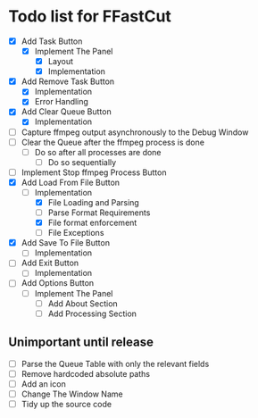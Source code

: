 Todo list for FFastCut
====
- [x] Add Task Button
  - [x] Implement The Panel
    - [x] Layout
    - [x] Implementation
- [x] Add Remove Task Button
  - [x] Implementation
  - [x] Error Handling
- [x] Add Clear Queue Button 
  - [x] Implementation
- [ ] Capture ffmpeg output asynchronously to the Debug Window
- [ ] Clear the Queue after the ffmpeg process is done
   - [ ] Do so after all processes are done
      - [ ] Do so sequentially
- [ ] Implement Stop ffmpeg Process Button
- [x] Add Load From File Button
  - [ ] Implementation
    - [x] File Loading and Parsing
    - [ ] Parse Format Requirements
    - [x] File format enforcement
    - [ ] File Exceptions
- [x] Add Save To File Button
  - [ ] Implementation
- [ ] Add Exit Button
  - [ ] Implementation
- [ ] Add Options Button
  - [ ] Implement The Panel
    - [ ] Add About Section
    - [ ] Add Processing Section
## Unimportant until release
- [ ] Parse the Queue Table with only the relevant fields
- [ ] Remove hardcoded absolute paths
- [ ] Add an icon
- [ ] Change The Window Name
- [ ] Tidy up the source code
